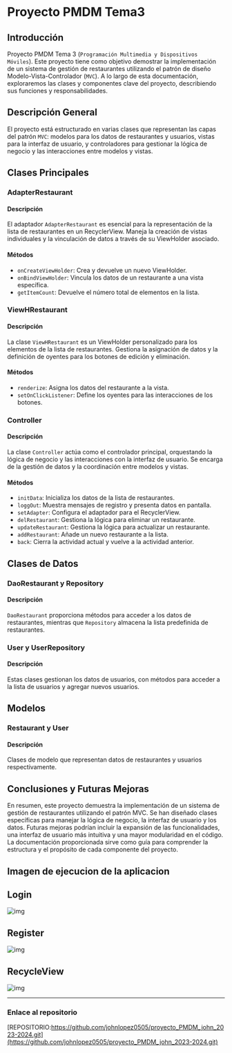 # Proyecto PMDM Tema3

## Introducción

Proyecto PMDM Tema 3 (`Programación Multimedia y Dispositivos Móviles`). Este proyecto tiene como 
objetivo demostrar la implementación de un sistema de gestión de restaurantes utilizando el patrón 
de diseño Modelo-Vista-Controlador (`MVC`). A lo largo de esta documentación, exploraremos las 
clases y componentes clave del proyecto, describiendo sus funciones y responsabilidades.

## Descripción General

El proyecto está estructurado en varias clases que representan las capas del patrón `MVC`: modelos 
para los datos de restaurantes y usuarios, vistas para la interfaz  de usuario, y controladores 
para gestionar la lógica de negocio y las interacciones entre modelos y vistas.


## Clases Principales

### AdapterRestaurant

#### Descripción
El adaptador `AdapterRestaurant` es esencial para la representación de la lista de restaurantes en 
un RecyclerView. Maneja la creación de vistas individuales y la vinculación de datos a través de su 
ViewHolder asociado.

#### Métodos

- `onCreateViewHolder`: Crea y devuelve un nuevo ViewHolder.
- `onBindViewHolder`: Vincula los datos de un restaurante a una vista específica.
- `getItemCount`: Devuelve el número total de elementos en la lista.

### ViewHRestaurant

#### Descripción
La clase `ViewHRestaurant` es un ViewHolder personalizado para los elementos de la lista de 
restaurantes. Gestiona la asignación de datos y la definición de oyentes para los botones de 
edición y eliminación.

#### Métodos

- `renderize`: Asigna los datos del restaurante a la vista.
- `setOnClickListener`: Define los oyentes para las interacciones de los botones.

### Controller

#### Descripción

La clase `Controller` actúa como el controlador principal, orquestando la lógica de negocio y las 
interacciones con la interfaz de usuario. Se encarga de la gestión de datos y la coordinación entre 
modelos y vistas.

#### Métodos

- `initData`: Inicializa los datos de la lista de restaurantes.
- `loggOut`: Muestra mensajes de registro y presenta datos en pantalla.
- `setAdapter`: Configura el adaptador para el RecyclerView.
- `delRestaurant`: Gestiona la lógica para eliminar un restaurante.
- `updateRestaurant`: Gestiona la lógica para actualizar un restaurante.
- `addRestaurant`: Añade un nuevo restaurante a la lista.
- `back`: Cierra la actividad actual y vuelve a la actividad anterior.

## Clases de Datos

### DaoRestaurant y Repository

#### Descripción
`DaoRestaurant` proporciona métodos para acceder a los datos de restaurantes, mientras que 
`Repository` almacena la lista predefinida de restaurantes.

### User y UserRepository

#### Descripción
Estas clases gestionan los datos de usuarios, con métodos para acceder a la lista de usuarios y 
agregar nuevos usuarios.

## Modelos

### Restaurant y User

#### Descripción
Clases de modelo que representan datos de restaurantes y usuarios respectivamente.

## Conclusiones y Futuras Mejoras

En resumen, este proyecto demuestra la implementación de un sistema de gestión de restaurantes 
utilizando el patrón MVC. Se han diseñado clases específicas para manejar la lógica de negocio, la 
interfaz de usuario y los datos. Futuras mejoras podrían incluir la expansión de las 
funcionalidades, una interfaz de usuario más intuitiva y una mayor modularidad en el código. La 
documentación proporcionada sirve como guía para comprender la estructura y el propósito de cada 
componente del proyecto.

## Imagen de ejecucion de la aplicacion 

## Login

![img](./imagenes/img.png)


## Register

![img](./imagenes/img_1.png)

## RecycleView

![img](./imagenes/img_2.png)

____

### Enlace al repositorio

[REPOSITORIO:https://github.com/johnlopez0505/proyecto_PMDM_john_2023-2024.git](https://github.com/johnlopez0505/proyecto_PMDM_john_2023-2024.git)